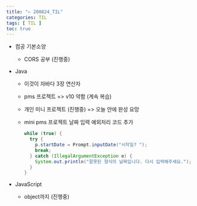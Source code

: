 ```yaml
---
title: "✍ 200824_TIL"
categories: TIL
tags: [ TIL ]
toc: true
---
```





- 컴공 기본소양
  
  - CORS 공부 (진행중)
- Java
  - 이것이 자바다 3장 연산자

  - pms 프로젝트 => v10 약함 (계속 복습)

  - 개인 미니 프로젝트 (진행중) => 오늘 안에 완성 요망

  - mini pms 프로젝트 날짜 입력 예외처리 코드 추가

    ```java
    while (true) {
      try {
        p.startDate = Prompt.inputDate("시작일? ");
        break;
      } catch (IllegalArgumentException e) {
        System.out.println("잘못된 형식의 날짜입니다. 다시 입력해주세요.");
      }
    }
    ```

- JavaScript
  
  - object까지 (진행중)
